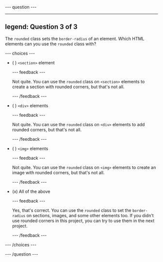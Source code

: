 
--- question ---

---
legend: Question 3 of 3
---

The `rounded` class sets the `border-radius` of an element. Which HTML elements can you use the `rounded` class with?

--- choices ---

- ( ) `<section>` element

  --- feedback ---

  Not quite. You can use the `rounded` class on `<section>` elements to create a section with rounded corners, but that's not all.

  --- /feedback ---

- ( ) `<div>` elements

  --- feedback ---

  Not quite. You can use the `rounded` class on `<div>` elements to add rounded corners, but that's not all.

  --- /feedback ---

- ( ) `<img>` elements

  --- feedback ---

  Not quite. You can use the `rounded` class on `<img>` elements to create an image with rounded corners, but that's not all.

  --- /feedback ---

- (x) All of the above

  --- feedback ---

  Yes, that's correct. You can use the `rounded` class to set the `border-radius` on sections, images, and some other elements too. If you didn't use rounded corners in this project, you can try to use them in the next project.

  --- /feedback ---

--- /choices ---

--- /question ---
